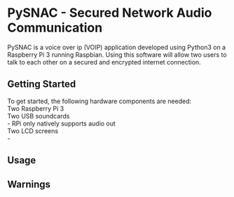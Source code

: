 # PySNAC - Secured Network Audio Communication

PySNAC is a voice over ip (VOIP) application developed using Python3 on a Raspberry Pi 3 running Raspbian.
Using this software will allow two users to talk to each other on a secured and encrypted internet connection.

## Getting Started

To get started, the following hardware components are needed:<br/>
  Two Raspberry Pi 3<br/>
  Two USB soundcards<br/>
    - RPi only natively supports audio out<br/>
  Two LCD screens<br/>
    -

## Usage

## Warnings
